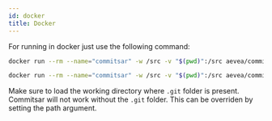```yaml
---
id: docker
title: Docker
---
```


For running in docker just use the following command:

```sh
docker run --rm --name="commitsar" -w /src -v "$(pwd)":/src aevea/commitsar 
```

```sh
docker run --rm --name="commitsar" -w /src -v "$(pwd)":/src aevea/commitsar ./path-to-repo
```

Make sure to load the working directory where `.git` folder is present. Commitsar will not work without the `.git` folder. This can be overriden by setting the path argument.

